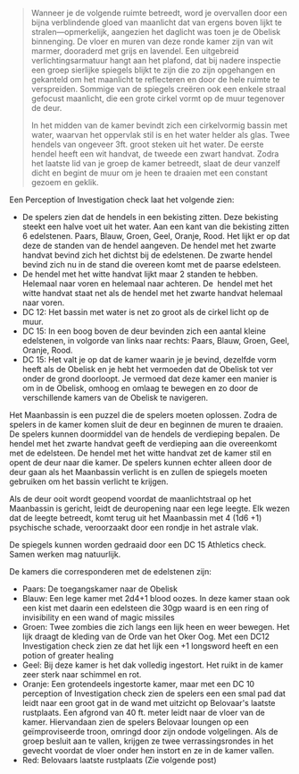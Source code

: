 >Wanneer je de volgende ruimte betreedt, word je overvallen door een bijna verblindende gloed van maanlicht dat van ergens boven lijkt te stralen—opmerkelijk, aangezien het daglicht was toen je de Obelisk binnenging. De vloer en muren van deze ronde kamer zijn van wit marmer, dooraderd met grijs en lavendel. Een uitgebreid verlichtingsarmatuur hangt aan het plafond, dat bij nadere inspectie een groep sierlijke spiegels blijkt te zijn die zo zijn opgehangen en gekanteld om het maanlicht te reflecteren en door de hele ruimte te verspreiden. Sommige van de spiegels creëren ook een enkele straal gefocust maanlicht, die een grote cirkel vormt op de muur tegenover de deur.
>
>In het midden van de kamer bevindt zich een cirkelvormig bassin met water, waarvan het oppervlak stil is en het water helder als glas. Twee hendels van ongeveer 3ft. groot steken uit het water. De eerste hendel heeft een wit handvat, de tweede een zwart handvat. Zodra het laatste lid van je groep de kamer betreedt, slaat de deur vanzelf dicht en begint de muur om je heen te draaien met een constant gezoem en geklik.

Een Perception of Investigation check laat het volgende zien:

- De spelers zien dat de hendels in een bekisting zitten. Deze bekisting steekt een halve voet uit het water. Aan een kant van die bekisting zitten 6 edelstenen. Paars, Blauw, Groen, Geel, Oranje, Rood. Het lijkt er op dat deze de standen van de hendel aangeven. De hendel met het zwarte handvat bevind zich het dichtst bij de edelstenen. De zwarte hendel bevind zich nu in de stand die overeen komt met de paarse edelsteen.
- De hendel met het witte handvat lijkt maar 2 standen te hebben. Helemaal naar voren en helemaal naar achteren. De  hendel met het witte handvat staat net als de hendel met het zwarte handvat helemaal naar voren.
- DC 12: Het bassin met water is net zo groot als de cirkel licht op de muur.
- DC 15: In een boog boven de deur bevinden zich een aantal kleine edelstenen, in volgorde van links naar rechts: Paars, Blauw, Groen, Geel, Oranje, Rood.
- DC 15: Het valt je op dat de kamer waarin je je bevind, dezelfde vorm heeft als de Obelisk en je hebt het vermoeden dat de Obelisk tot ver onder de grond doorloopt. Je vermoed dat deze kamer een manier is om in de Obelisk, omhoog en omlaag te bewegen en zo door de verschillende kamers van de Obelisk te navigeren.

Het Maanbassin is een puzzel die de spelers moeten oplossen. Zodra de spelers in de kamer komen sluit de deur en beginnen de muren te draaien. De spelers kunnen doormiddel van de hendels de verdieping bepalen. De hendel met het zwarte handvat geeft de verdieping aan die overeenkomt met de edelsteen. De hendel met het witte handvat zet de kamer stil en opent de deur naar die kamer. De spelers kunnen echter alleen door de deur gaan als het Maanbassin verlicht is en zullen de spiegels moeten gebruiken om het bassin verlicht te krijgen.

Als de deur ooit wordt geopend voordat de maanlichtstraal op het Maanbassin is gericht, leidt de deuropening naar een lege leegte. Elk wezen dat de leegte betreedt, komt terug uit het Maanbassin met 4 (1d6 +1) psychische schade, veroorzaakt door een rondje in het astrale vlak.

De spiegels kunnen worden gedraaid door een DC 15 Athletics check. Samen werken mag natuurlijk.

De kamers die corresponderen met de edelstenen zijn:

- Paars: De toegangskamer naar de Obelisk
- Blauw: Een lege kamer met 2d4+1 blood oozes. In deze kamer staan ook een kist met daarin een edelsteen die 30gp waard is en een ring of invisibility en een wand of magic missiles
- Groen: Twee zombies die zich langs een lijk heen en weer bewegen. Het lijk draagt de kleding van de Orde van het Oker Oog. Met een DC12 Investigation check zien ze dat het lijk een +1 longsword heeft en een potion of greater healing
- Geel: Bij deze kamer is het dak volledig ingestort. Het ruikt in de kamer zeer sterk naar schimmel en rot.
- Oranje: Een grotendeels ingestorte kamer, maar met een DC 10 perception of Investigation check zien de spelers een een smal pad dat leidt naar een groot gat in de wand met uitzicht op Belovaar's laatste rustplaats. Een afgrond van 40 ft. meter leidt naar de vloer van de kamer. Hiervandaan zien de spelers Belovaar loungen op een geïmproviseerde troon, omringd door zijn ondode volgelingen. Als de groep besluit aan te vallen, krijgen ze twee verrassingsrondes in het gevecht voordat de vloer onder hen instort en ze in de kamer vallen.
- Red: Belovaars laatste rustplaats (Zie volgende post)